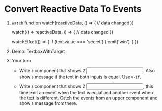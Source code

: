 # Convert Reactive Data To Events

1. `watch` function
    watch(reactiveData, () => {
        // data changed
    })

    watch(() => reactiveData, () => {
        // data changed
    })

    watchEffect(() => {
        if (text.value === 'secret') {
            emit('win');
        }
    })

2. Demo: TextboxWithTarget

3. Your turn
    - Write a component that shows 2 <input />. Also show a message if the text in both inputs is equal. Use `v-if`.

    - Write a component that shows 2 <input />, this time emit an event when the text is equal and another event when the text is different. Catch the events from an upper component and show a message from there.